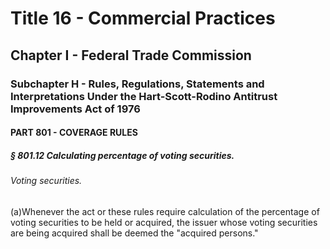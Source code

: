 
# Title 16 - Commercial Practices
## Chapter I - Federal Trade Commission
### Subchapter H - Rules, Regulations, Statements and Interpretations Under the Hart-Scott-Rodino Antitrust Improvements Act of 1976
#### PART 801 - COVERAGE RULES
##### § 801.12 Calculating percentage of voting securities.
###### Voting securities.

(a)Whenever the act or these rules require calculation of the percentage of voting securities to be held or acquired, the issuer whose voting securities are being acquired shall be deemed the "acquired persons."
